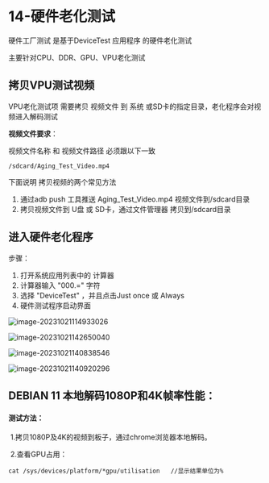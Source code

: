 # 14-硬件老化测试

硬件工厂测试 是基于DeviceTest 应用程序 的硬件老化测试

主要针对CPU、DDR、GPU、VPU老化测试





## 拷贝VPU测试视频

VPU老化测试项 需要拷贝 视频文件 到 系统 或SD卡的指定目录，老化程序会对视频进入解码测试



**视频文件要求**：

视频文件名称 和 视频文件路径 必须跟以下一致

```
/sdcard/Aging_Test_Video.mp4
```



下面说明 拷贝视频的两个常见方法

1. 通过adb push 工具推送 Aging_Test_Video.mp4 视频文件到/sdcard目录
2. 拷贝视频文件到 U盘 或 SD卡，通过文件管理器 拷贝到/sdcard目录



## 进入硬件老化程序

步骤：

1. 打开系统应用列表中的 计算器
2. 计算器输入 "000.=" 字符
3. 选择 "DeviceTest" ，并且点击Just once 或 Always
4. 硬件测试程序启动界面



![image-20231021114933026](http://tanzhtanzh.oss-cn-shenzhen.aliyuncs.com/img/image-20231021114933026.png)





![image-20231021142650040](http://tanzhtanzh.oss-cn-shenzhen.aliyuncs.com/img/image-20231021142650040.png)





![image-20231021140838546](http://tanzhtanzh.oss-cn-shenzhen.aliyuncs.com/img/image-20231021140838546.png)



![image-20231021140920296](http://tanzhtanzh.oss-cn-shenzhen.aliyuncs.com/img/image-20231021140920296.png)



## DEBIAN 11 本地解码1080P和4K帧率性能：

#### 测试方法：

​	1.拷贝1080P及4K的视频到板子，通过chrome浏览器本地解码。

​	2.查看GPU占用：

```
cat /sys/devices/platform/*gpu/utilisation   //显示结果单位为%
```

​	







